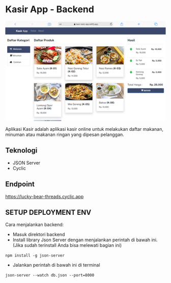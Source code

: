 # Kasir App - Backend

<img src='./kasir-app.png' alt='Tampilan Kasir App' />

<br />

Aplikasi Kasir adalah aplikasi kasir online untuk melakukan daftar makanan, minuman atau makanan ringan yang dipesan pelanggan.

## Teknologi
- JSON Server
- Cyclic

## Endpoint
https://lucky-bear-threads.cyclic.app

## SETUP DEPLOYMENT ENV

Cara menjalankan backend:
- Masuk direktori backend
- Install library Json Server dengan menjalankan perintah di bawah ini. (Jika sudah terinstall Anda bisa melewati bagian ini)

`npm install -g json-server`

- Jalankan perintah di bawah ini di terminal

`json-server --watch db.json --port=8000`



